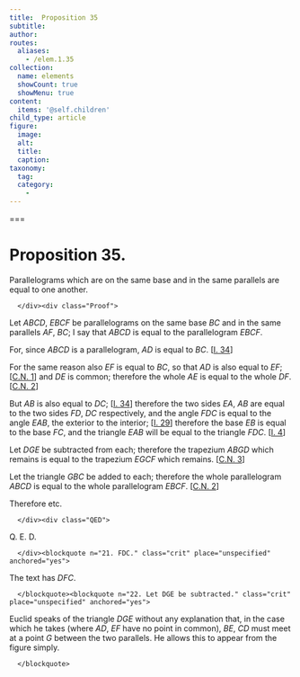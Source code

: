 ```yaml
---
title:  Proposition 35
subtitle: 
author:
routes:
  aliases:
    - /elem.1.35
collection:
  name: elements
  showCount: true
  showMenu: true
content:
  items: '@self.children'
child_type: article
figure:
  image:
  alt:
  title:
  caption:
taxonomy:
  tag:
  category:
    - 
---
```




===

<h1>Proposition 35.</h1><div class="Enunc">
       
<p>Parallelograms which are on the same base and in the same parallels are equal to one another.</p>

      </div><div class="Proof">
       
<p>Let <em>ABCD</em>, <em>EBCF</em> be parallelograms on the same base <em>BC</em> and in the same parallels <em>AF</em>, <em>BC</em>; <lb n="5"/>I say that <em>ABCD</em> is equal to the parallelogram <em>EBCF</em>.</p>

       
<p>For, since <em>ABCD</em> is a parallelogram, <span class="center"><em>AD</em> is equal to <em>BC</em>. [<a href="/elem.1.34">I. 34</a>]</span>
        <pb n="327"/></p>

       
<p>For the same reason also <span class="center"><em>EF</em> is equal to <em>BC</em>, <lb n="10"/>so that <em>AD</em> is also equal to <em>EF</em>; [<a href="/elem.1.c.n.1">C.N. 1</a>]</span> and <em>DE</em> is common; <span class="center">therefore the whole <em>AE</em> is equal to the whole <em>DF</em>. [<a href="/elem.1.c.n.2">C.N. 2</a>]</span></p>

       
<p>But <em>AB</em> is also equal to <em>DC</em>; [<a href="/elem.1.34">I. 34</a>] therefore the two sides <em>EA</em>, <em>AB</em> are equal to the two sides <lb n="15"/><em>FD</em>, <em>DC</em> respectively, 
        <span class="center">and the angle <em>FDC</em> is equal to the angle <em>EAB</em>, the exterior to the interior; [<a href="/elem.1.29">I. 29</a>] therefore the base <em>EB</em> is equal <lb n="20"/>to the base <em>FC</em>, and the triangle <em>EAB</em> will be equal to the triangle <em>FDC</em>. [<a href="/elem.1.4">I. 4</a>]</span></p>

       
<p>Let <em>DGE</em> be subtracted from each; therefore the trapezium <em>ABGD</em> which remains is equal to the trapezium <em>EGCF</em> which remains. [<a href="/elem.1.c.n.3">C.N. 3</a>] <lb n="25"/></p>

       
<p>Let the triangle <em>GBC</em> be added to each; therefore the whole parallelogram <em>ABCD</em> is equal to the whole parallelogram <em>EBCF</em>. [<a href="/elem.1.c.n.2">C.N. 2</a>]</p>

       
<p>Therefore etc.</p>

      </div><div class="QED">
       
<p>Q. E. D.</p>

      </div><blockquote n="21. FDC." class="crit" place="unspecified" anchored="yes">
       
<p>The text has <quote><em>DFC</em>.</quote>
</p>

      </blockquote><blockquote n="22. Let DGE be subtracted." class="crit" place="unspecified" anchored="yes">
       
<p>Euclid speaks of the triangle <em>DGE</em> without any explanation that, in the case which he takes (where <em>AD</em>, <em>EF</em> have no point in common), <em>BE</em>, <em>CD</em> must meet at a point <em>G</em> between the two parallels. He allows this to appear from the figure simply.</p>

      </blockquote>

